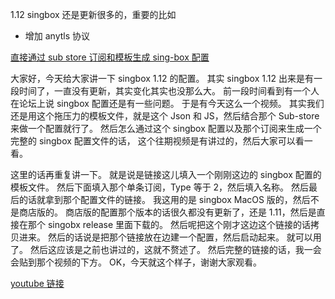 1.12 singbox 还是更新很多的，重要的比如

+ 增加 anytls 协议


[直接通过 sub store 订阅和模板生成 sing-box 配置](<直接通过 sub store订阅和模板生成sing-box配置.md>)


大家好，今天给大家讲一下 singbox 1.12 的配置。
其实 singbox 1.12 出来是有一段时间了，一直没有更新，其实变化其实也没那么大。
前一段时间看到有一个人在论坛上说 singbox 配置还是有一些问题。
于是有今天这么一个视频。
其实我们还是用这个拖压力的模板文件，就是这个 Json 和 JS，然后结合那个 Sub-store 来做一个配置就行了。
然后怎么通过这个 singbox 配置以及那个订阅来生成一个完整的 singbox 配置文件的话，
这个往期视频是有讲过的，然后大家可以看一看。

这里的话再重复讲一下。
就是说是链接这儿填入一个刚刚这边的 singbox 配置的模板文件。
然后下面填入那个单条订阅，Type 等于 2，然后填入名称。
然后最后的话就拿到那个配置文件的链接。
我这用的是 singbox MacOS 版的，然后不是商店版的。
商店版的配置那个版本的话很久都没有更新了，还是 1.11，然后是直接在那个 singobx release 里面下载的。
然后呢把这个刚才这边这个链接的话拷贝进来。
然后的话说是把那个链接放在边建一个配置，然后启动起来。
就可以用了。
然后这应该是之前也讲过的，这就不赘述了。
然后完整的链接的话，我一会会贴到那个视频的下方。
OK，今天就这个样子，谢谢大家观看。

[youtube 链接](https://www.youtube.com/watch?v=DwkB8soH0uU)
